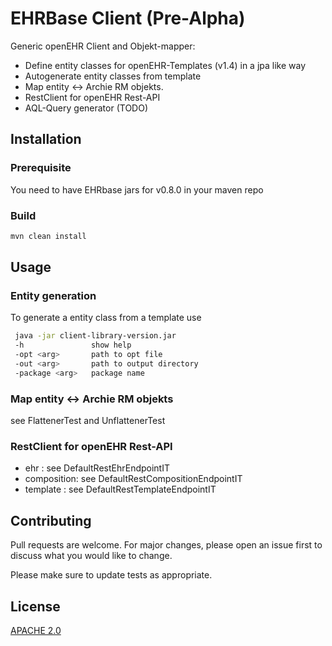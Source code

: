 # EHRBase Client (Pre-Alpha) 

Generic openEHR Client and Objekt-mapper:
* Define entity classes for openEHR-Templates (v1.4) in a jpa like way
* Autogenerate  entity classes from template
* Map entity <-> Archie RM objekts.
* RestClient for openEHR Rest-API 
* AQL-Query generator (TODO)


## Installation

### Prerequisite
You need to have EHRbase jars for v0.8.0 in your maven repo 
### Build
```bash
mvn clean install
```

## Usage
###  Entity generation
To generate a entity class from a template use
```bash
 java -jar client-library-version.jar
 -h               show help
 -opt <arg>       path to opt file
 -out <arg>       path to output directory
 -package <arg>   package name
```

###  Map entity <-> Archie RM objekts

see FlattenerTest and UnflattenerTest

### RestClient for openEHR Rest-API 

- ehr : see DefaultRestEhrEndpointIT
- composition: see DefaultRestCompositionEndpointIT
- template : see DefaultRestTemplateEndpointIT
## Contributing
Pull requests are welcome. For major changes, please open an issue first to discuss what you would like to change.

Please make sure to update tests as appropriate.

## License
[APACHE 2.0](https://www.apache.org/licenses/LICENSE-2.0)
